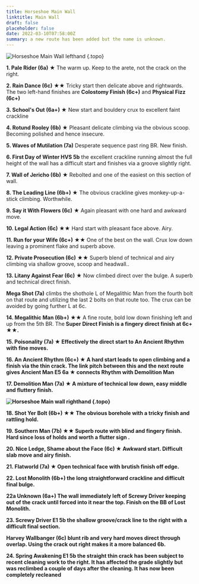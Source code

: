 ```yaml
---
title: Horseshoe Main Wall
linktitle: Main Wall
draft: false
placeholder: false
date: 2022-03-10T07:58:00Z
summary: a new route has been added but the name is unknown.
---
```


![Horseshoe Main Wall lefthand](/img/peak/stoney/Horseshoe-Main-LH_BIG.jpg)
{.topo}

**1. Pale Rider (6a)** &starf; The warm up. Keep to the arete, not the crack on the right.

**2. Rain Dance (6c)** &starf;&starf; Tricky start then delicate above and rightwards. The two left-hand finishes are **Colostomy Finish (6c+)** and **Physical Fizz (6c+)**

**3. School's Out (6a+)** &starf; New start and bouldery crux to excellent faint crackline

**4. Rotund Rooley (6b)** &starf; Pleasant delicate climbing via the obvious scoop. Becoming polished and hence insecure.

**5. Waves of Mutilation (7a)** Desperate sequence past ring BR. New finish.

**6. First Day of Winter HVS 5b** the excellent crackline running almost the full height of the wall has a difficult start and finishes via a groove slightly right.

**7. Wall of Jericho (6b)** &starf; Rebolted and one of the easiest on this section of wall.

**8. The Leading Line (6b+)** &starf; The obvious crackline gives monkey-up-a-stick climbing. Worthwhile.

**9. Say it With Flowers (6c)** &starf; Again pleasant with one hard and awkward move. 

**10. Legal Action (6c)** &starf;&starf; Hard start with pleasant face above. Airy.

**11. Run for your Wife (6c+)** &starf;&starf; One of the best on the wall. Crux low down leaving a prominent flake and superb above. 

**12. Private Prosecution (6c)** &starf;&starf; Superb blend of technical and airy climbing via shallow groove, scoop and headwall.. 

**13. Litany Against Fear (6c)** &starf; Now climbed direct over the bulge. A superb and technical direct finish.

**Mega Shot (7a)** climbs the shothole L of Megalithic Man from the fourth bolt on that route and utilizing the last 2 bolts on that route too. The crux can be avoided by going further L at 6c.

**14. Megalithic Man (6b+)** &starf;&starf; A fine route, bold low down finishing left and up from the 5th BR. The<b> Super Direct Finish is a fingery direct finish at 6c+ &starf;&starf;.

**15. Poisonality (7a)** &starf; Effectively the direct start to An Ancient Rhythm with fine moves. 

**16. An Ancient Rhythm (6c+)** &starf; A hard start leads to open climbing and a finish via the thin crack. The link pitch between this and the next route gives <b>Ancient Man E5 6a &starf; connects Rhythm with Demolition Man

**17. Demolition Man (7a)** &starf; A mixture of technical low down, easy middle and fluttery finish.


![Horseshoe Main wall righthand](/img/peak/stoney/Horsseshoe-Main-RH.jpg)
{.topo}

**18. Shot Yer Bolt (6b+)** &starf;&starf; The obvious borehole with a tricky finish and rattling hold.

**19. Southern Man (7b)** &starf;&starf; Superb route with blind and fingery finish. Hard since loss of holds and worth a flutter sign .

**20. Nice Ledge, Shame about the Face (6c)** &starf; Awkward start. Difficult slab move and airy finish. 

**21. Flatworld (7a)** &starf; Open technical face with brutish finish off edge.

**22. Lost Monolith (6b+)** the long straightforward crackline and difficult final bulge.

**22a Unknown (6a+)** The wall immediately left of Screwy Driver keeping out of the crack until forced into it near the top. Finish on the BB of Lost Monolith.

**23. Screwy Driver E1 5b** the shallow groove/crack line to the right with a difficult final section.

**Harvey Wallbanger (6c)** blunt rib and very hard moves direct through overlap. Using the crack out right makes it a more balanced 6b.

**24. Spring Awakening E1 5b**  the straight thin crack has been subject to recent cleaning work to the right. It has affected the grade slightly but was reclimbed a couple of days after the cleaning. It has now been completely recleaned


